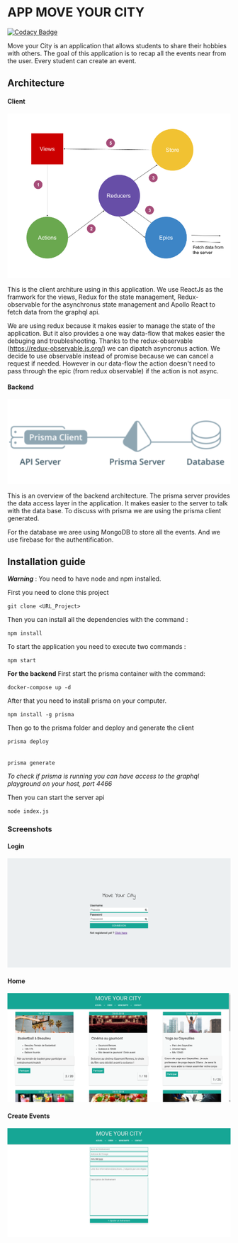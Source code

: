 # APP MOVE YOUR CITY
[![Codacy Badge](https://api.codacy.com/project/badge/Grade/1c9b936555604ce69c1e6fa2075015cf)](https://www.codacy.com?utm_source=github.com&amp;utm_medium=referral&amp;utm_content=Matth10/MyCity&amp;utm_campaign=Badge_Grade)

Move your City is an application that allows students to share their hobbies with others. The goal of this application is to recap all the events near from the user. Every student can create an event.

## Architecture

#### Client
![client](https://github.com/Matth10/MyCity/blob/client_refact/img/client_architecture.png)

This is the client architure using in this application. We use ReactJs as the framwork for the views, Redux for the state management, Redux-observable for the asynchronus state management and Apollo React to fetch data from the graphql api.

We are using redux because it makes easier to manage the state of the application. But it also provides a one way data-flow that makes easier the debuging and troubleshooting. Thanks to the redux-observable (https://redux-observable.js.org/) we can dipatch asyncronus action. We decide to use observable instead of promise because we can cancel a request if needed. However in our data-flow the action doesn't need to pass through the epic (from redux observable) if the action is not async.

#### Backend
![backend](https://github.com/Matth10/MyCity/blob/client_refact/img/backend.png)

This is an overview of the backend architecture. The prisma server provides the data access layer in the application. It makes easier to the server to talk with the data base. To discuss with prisma we are using the prisma client generated. 

For the database we aree using MongoDB to store all the events. And we use firebase for the authentification.


## Installation guide

**_Warning_** : You need to have node and npm installed.

First you need to clone this project

```
git clone <URL_Project>
```

Then you can install all the dependencies with the command :

```
npm install
```

To start the application you need to execute two commands :

```
npm start
```

**For the backend**
First start the prisma container with the command:

```
docker-compose up -d
```

After that you need to install prisma on your computer.
```
npm install -g prisma
```
Then go to the prisma folder and deploy and generate the client
```
prisma deploy


prisma generate
```
*To check if prisma is running you can have access to the graphql playground on your host, port 4466*

Then you can start the server api

```
node index.js
```

### Screenshots

#### Login

![login](https://github.com/Matth10/MyCity/blob/master/img/login.png)

#### Home

![home](https://github.com/Matth10/MyCity/blob/master/img/home.png)

#### Create Events

![create](https://github.com/Matth10/MyCity/blob/master/img/create.png)
